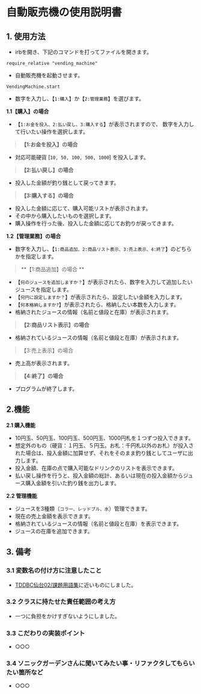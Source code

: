 # 自動販売機の使用説明書

## 1. 使用方法
- irbを開き、下記のコマンドを打ってファイルを開きます。
 ```
 require_relative "vending_machine"
 ```
 - 自動販売機を起動させます。
 ```
 VendingMachine.start
 ```
-  数字を入力し、【`1:購入`】か【`2:管理業務`】を選びます。
 
**1.1【購入】の場合** 

- 【`1:お金を投入、2:払い戻し、3:購入する`】が表示されますので、 数字を入力して行いたい操作を選択します。

>**【1:お金を投入】の場合**
- 対応可能硬貨 [`10, 50, 100, 500, 1000`] を投入します。

>**【2:払い戻し】の場合**
- 投入した金額が釣り銭として戻ってきます。

>**【3:購入する】の場合**
- 投入した金額に応じて、購入可能リストが表示されます。
- その中から購入したいものを選択します。
- 購入操作を行った後、投入した金額に応じてお釣りが戻ってきます。

**1.2【管理業務】の場合** 
- 数字を入力し、【`1:商品追加、2:商品リスト表示、3:売上表示、4:終了`】のどちらかを指定します。
> **【1:商品追加】の場合 **
- 【`何のジュースを追加しますか？`】が表示されたら、数字を入力して追加したいジュースを指定します。
- 【`何円に設定しますか？`】が表示されたら、設定したい金額を入力します。
- 【`何本格納しますか?`】が表示されたら、格納したい本数を入力します。
- 格納されたジュースの情報（名前と値段と在庫）が表示されます。
>**【2:商品リスト表示】の場合**
- 格納されているジュースの情報（名前と値段と在庫）が表示されます。
>【3:売上表示】の場合
- 売上高が表示されます。
>**【4:終了】の場合**
- プログラムが終了します。

## 2.機能
**2.1 購入機能** 
- 10円玉、50円玉、100円玉、500円玉、1000円札を１つずつ投入できます。
- 想定外のもの（硬貨：１円玉、５円玉。お札：千円札以外のお札）が投入された場合は、投入金額に加算せず、それをそのまま釣り銭としてユーザに出力します。
- 投入金額、在庫の点で購入可能なドリンクのリストを表示できます。
- 払い戻し操作を行うと、投入金額の総計、あるいは現在の投入金額からジュース購入金額を引いた釣り銭を出力します。

**2.2 管理機能** 
- ジュースを3種類（`コラー、レッドブル、水`）管理できます。
- 現在の売上金額を表示できます。
- 格納されているジュースの情報（名前と値段と在庫）を表示できます。
- ジュースの在庫を追加できます。

## 3. 備考

### 3.1 変数名の付け方に注意したこと
- [TDDBC仙台02/課題用語集](http://devtesting.jp/tddbc/?TDDBC%E4%BB%99%E5%8F%B002%2F%E8%AA%B2%E9%A1%8C%E7%94%A8%E8%AA%9E%E9%9B%86)に近いものにしました。

### 3.2 クラスに持たせた責任範囲の考え方
- 一つに負担をかけすぎないようにしました。

### 3.3 こだわりの実装ポイント
- ○○○
### 3.4 ソニックガーデンさんに聞いてみたい事・リファクタしてもらいたい箇所など
- ○○○
